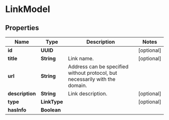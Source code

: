 

# LinkModel


## Properties

| Name | Type | Description | Notes |
|------------ | ------------- | ------------- | -------------|
|**id** | **UUID** |  |  [optional] |
|**title** | **String** | Link name. |  [optional] |
|**url** | **String** | Address can be specified without protocol, but necessarily with the domain. |  |
|**description** | **String** | Link description. |  [optional] |
|**type** | **LinkType** |  |  [optional] |
|**hasInfo** | **Boolean** |  |  |



